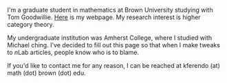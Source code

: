 I'm a graduate student in mathematics at Brown University studying with Tom Goodwillie. [Here](https://www.math.brown.edu/~kferendo/) is my webpage. My research interest is higher category theory.

My undergraduate institution was Amherst College, where I studied with Michael ching. I've decided to fill out this page so that when I make tweaks to $n$Lab articles, people know who is to blame.

If you'd like to contact me for any reason, I can be reached at kferendo (at) math (dot) brown (dot) edu.